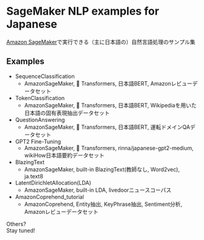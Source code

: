 # SageMaker NLP examples for Japanese

[Amazon SageMaker](https://aws.amazon.com/jp/sagemaker/)で実行できる（主に日本語の）自然言語処理のサンプル集


## Examples
- SequenceClassification
  - AmazonSageMaker, 🤗 Transformers, 日本語BERT, Amazonレビューデータセット
- TokenClassification
  - AmazonSageMaker, 🤗 Transformers, 日本語BERT, Wikipediaを用いた日本語の固有表現抽出データセット
- QuestionAnswering
  - AmazonSageMaker, 🤗 Transformers, 日本語BERT, 運転ドメインQAデータセット
- GPT2 Fine-Tuning
  - AmazonSageMaker, 🤗 Transformers, rinna/japanese-gpt2-medium, wikiHow日本語要約データセット
- BlazingText
  - AmazonSageMaker, built-in BlazingText(教師なし, Word2vec), ja.text8
- LatentDirichletAllocation(LDA)
  - AmazonSageMaker, built-in LDA, livedoorニュースコーパス
- AmazonCoprehend_tutorial
  - AmazonCoprehend, Entity抽出, KeyPhrase抽出, Sentiment分析, Amazonレビューデータセット

Others?    
Stay tuned!
